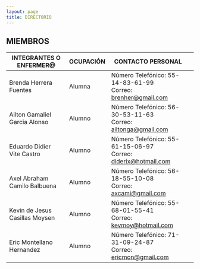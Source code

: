 ```yaml
---
layout: page
title: DIRECTORIO
---
```

## MIEMBROS

| INTEGRANTES O<br> ENFERMER@ | OCUPACIÓN | CONTACTO PERSONAL  |  |
| ------------------------------ | ---------------------| ----------------------- | ----------------------- |
| Brenda Herrera Fuentes | Alumna | Número Telefónico: 55-14-83-61-99<br>     Correo: brenher@gmail.com | 
| Ailton Gamaliel Garcia Alonso | Alumno | Número Telefónico: 56-30-53-11-63<br>     Correo: ailtonga@gmail.com | 
| Eduardo Didier Vite Castro | Alumno | Número Telefónico: 55-61-15-06-97<br>     Correo: diderix@hotmail.com | 
| Axel Abraham Camilo Balbuena | Alumno | Número Telefónico: 56-18-55-10-08<br>    Correo: axcami@gmail.com |
| Kevin de Jesus Casillas Moysen | Alumno | Número Telefónico: 55-68-01-55-41<br>    Correo: kevmoy@hotmail.com | 
| Eric Montellano Hernandez | Alumno | Número Telefónico: 71-31-09-24-87<br>     Correo: ericmon@gmail.com | 
